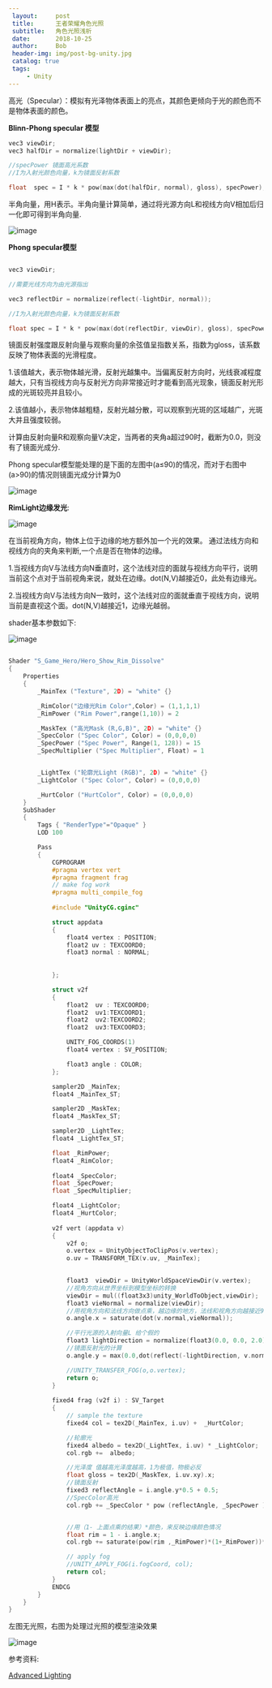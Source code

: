 ```yaml
---
 layout:     post
 title:      王者荣耀角色光照
 subtitle:   角色光照浅析
 date:       2018-10-25
 author:     Bob
 header-img: img/post-bg-unity.jpg
 catalog: true
 tags:
     - Unity
---
```


高光（Specular）：模拟有光泽物体表面上的亮点，其颜色更倾向于光的颜色而不是物体表面的颜色。

**Blinn-Phong specular 模型**

```c
vec3 viewDir;
vec3 halfDir = normalize(lightDir + viewDir);

//specPower 镜面高光系数
//I为入射光颜色向量，k为镜面反射系数

float  spec = I * k * pow(max(dot(halfDir, normal), gloss), specPower);

```

半角向量，用H表示。半角向量计算简单，通过将光源方向L和视线方向V相加后归一化即可得到半角向量.

![image](/img/pos_61.png)

**Phong specular模型**

```c

vec3 viewDir;

//需要光线方向为由光源指出

vec3 reflectDir = normalize(reflect(-lightDir, normal)); 

//I为入射光颜色向量，k为镜面反射系数

float spec = I * k * pow(max(dot(reflectDir, viewDir), gloss), specPower); 

```

镜面反射强度跟反射向量与观察向量的余弦值呈指数关系，指数为gloss，该系数反映了物体表面的光滑程度。

1.该值越大，表示物体越光滑，反射光越集中。当偏离反射方向时，光线衰减程度越大，只有当视线方向与反射光方向非常接近时才能看到高光现象，镜面反射光形成的光斑较亮并且较小。

2.该值越小，表示物体越粗糙，反射光越分散，可以观察到光斑的区域越广，光斑大并且强度较弱。

计算由反射向量R和观察向量V决定，当两者的夹角a超过90时，截断为0.0，则没有了镜面光成分.

Phong specular模型能处理的是下面的左图中(a≤90)的情况，而对于右图中(a>90)的情况则镜面光成分计算为0

![image](/img/pos_59.png)


**RimLight边缘发光**:

![image](/img/pos_60.png)


在当前视角方向，物体上位于边缘的地方额外加一个光的效果。
通过法线方向和视线方向的夹角来判断,一个点是否在物体的边缘。

1.当视线方向V与法线方向N垂直时，这个法线对应的面就与视线方向平行，说明当前这个点对于当前视角来说，就处在边缘。dot(N,V)越接近0，此处有边缘光。

2.当视线方向V与法线方向N一致时，这个法线对应的面就垂直于视线方向，说明当前是直视这个面。dot(N,V)越接近1，边缘光越弱。



shader基本参数如下:

![image](/img/pos_57.png)

```c

Shader "S_Game_Hero/Hero_Show_Rim_Dissolve"
{
	Properties
	{
		_MainTex ("Texture", 2D) = "white" {}

		_RimColor("边缘光Rim Color",Color) = (1,1,1,1)
        _RimPower ("Rim Power",range(1,10)) = 2

		_MaskTex ("高光Mask (R,G,B)", 2D) = "white" {}
		_SpecColor ("Spec Color", Color) = (0,0,0,0)
		_SpecPower ("Spec Power", Range(1, 128)) = 15
		_SpecMultiplier ("Spec Multiplier", Float) = 1


		_LightTex ("轮廓光Light (RGB)", 2D) = "white" {}
		_LightColor ("Spec Color", Color) = (0,0,0,0)

		_HurtColor ("HurtColor", Color) = (0,0,0,0)
	}
	SubShader
	{
		Tags { "RenderType"="Opaque" }
		LOD 100

		Pass
		{
			CGPROGRAM
			#pragma vertex vert
			#pragma fragment frag
			// make fog work
			#pragma multi_compile_fog
			
			#include "UnityCG.cginc"

			struct appdata
			{
				float4 vertex : POSITION;
				float2 uv : TEXCOORD0;
				float3 normal : NORMAL; 
				
			
			};

			struct v2f
			{
				float2  uv : TEXCOORD0;
				float2  uv1:TEXCOORD1;
				float2  uv2:TEXCOORD2;	
				float2  uv3:TEXCOORD3;	

				UNITY_FOG_COORDS(1)
				float4 vertex : SV_POSITION;

				float3 angle : COLOR;
			};

			sampler2D _MainTex;
			float4 _MainTex_ST;

			sampler2D _MaskTex;
			float4 _MaskTex_ST;

			sampler2D _LightTex;
			float4 _LightTex_ST;

			float _RimPower;
			float4 _RimColor;
			
			float4 _SpecColor;
			float _SpecPower;
			float _SpecMultiplier;

			float4 _LightColor;
			float4 _HurtColor;
			
			v2f vert (appdata v)
			{
				v2f o;
				o.vertex = UnityObjectToClipPos(v.vertex);
				o.uv = TRANSFORM_TEX(v.uv, _MainTex);

				
				float3  viewDir = UnityWorldSpaceViewDir(v.vertex);
				//视角方向从世界坐标到模型坐标的转换
				viewDir = mul((float3x3)unity_WorldToObject,viewDir);
				float3 vieNormal = normalize(viewDir);
				//用视角方向和法线方向做点乘，越边缘的地方，法线和视角方向越接近90度，点乘越接近0.
				o.angle.x = saturate(dot(v.normal,vieNormal));

				//平行光源的入射向量L 给个假的
				float3 lightDirection = normalize(float3(0.0, 0.0, 2.0));
				//镜面反射光的计算
				o.angle.y = max(0.0,dot(reflect(-lightDirection, v.normal),vieNormal));

				//UNITY_TRANSFER_FOG(o,o.vertex);
				return o;
			}
			
			fixed4 frag (v2f i) : SV_Target
			{
				// sample the texture
				fixed4 col = tex2D(_MainTex, i.uv) +  _HurtColor;

				//轮廓光
				fixed4 albedo = tex2D(_LightTex, i.uv) * _LightColor;
				col.rgb +=  albedo;

				//光泽度 值越高光泽度越高，1为极值，物极必反
				float gloss = tex2D(_MaskTex, i.uv.xy).x;
				//镜面反射 
				fixed3 reflectAngle = i.angle.y*0.5 + 0.5;
				//SpecColor高光
				col.rgb += _SpecColor * pow (reflectAngle, _SpecPower ) * gloss * _SpecMultiplier * 2.0;


                //用（1- 上面点乘的结果）*颜色，来反映边缘颜色情况
				float rim = 1 - i.angle.x;
				col.rgb += saturate(pow(rim ,_RimPower)*(1+_RimPower))* _RimColor.rgb;

				// apply fog
				//UNITY_APPLY_FOG(i.fogCoord, col);
				return col;
			}
			ENDCG
		}
	}
}


```

左图无光照，右图为处理过光照的模型渲染效果

![image](/img/pos_58.png)


参考资料:

[Advanced Lighting](https://learnopengl.com/Advanced-Lighting/Advanced-Lighting)

